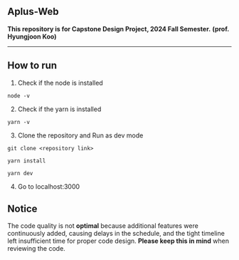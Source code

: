 ## Aplus-Web

**This repository is for Capstone Design Project, 2024 Fall Semester.**
**(prof. Hyungjoon Koo)**

<hr />

## How to run

1. Check if the node is installed

```terminal
node -v
```

2. Check if the yarn is installed

```terminal
yarn -v
```

3. Clone the repository and Run as dev mode

```terminal
git clone <repository link>

yarn install

yarn dev
```

4. Go to <a>localhost:3000</a>

## Notice

The code quality is not **optimal** because additional features were continuously added, causing delays in the schedule, and the tight timeline left insufficient time for proper code design. **Please keep this in mind** when reviewing the code.
